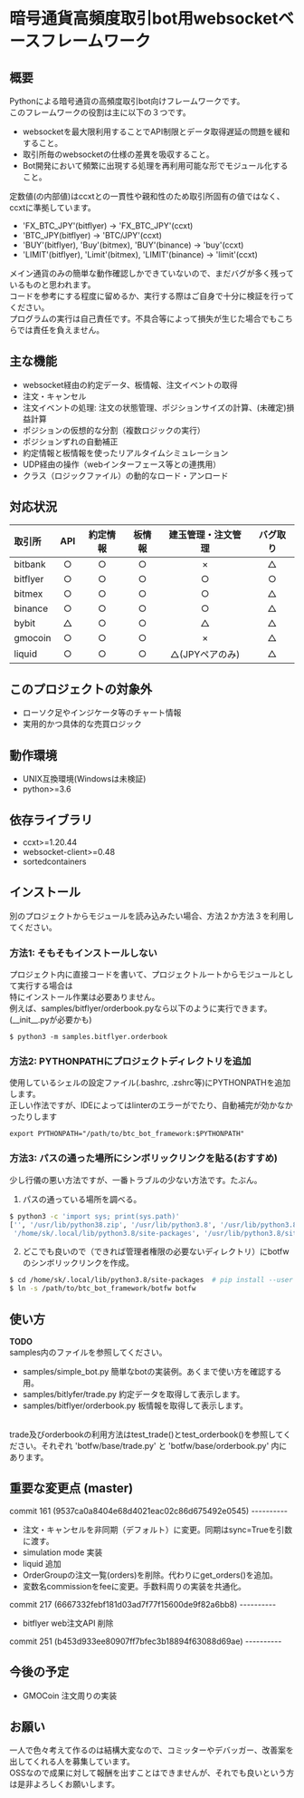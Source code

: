 # 暗号通貨高頻度取引bot用websocketベースフレームワーク
## 概要
Pythonによる暗号通貨の高頻度取引bot向けフレームワークです。<br>
このフレームワークの役割は主に以下の３つです。
* websocketを最大限利用することでAPI制限とデータ取得遅延の問題を緩和すること。
* 取引所毎のwebsocketの仕様の差異を吸収すること。
* Bot開発において頻繁に出現する処理を再利用可能な形でモジュール化すること。

定数値(の内部値)はccxtとの一貫性や親和性のため取引所固有の値ではなく、ccxtに準拠しています。

* 'FX_BTC_JPY'(bitflyer) -> 'FX_BTC_JPY'(ccxt)
* 'BTC_JPY(bitflyer) -> 'BTC/JPY'(ccxt)
* 'BUY'(bitflyer), 'Buy'(bitmex), 'BUY'(binance) -> 'buy'(ccxt)
* 'LIMIT'(bitflyer), 'Limit'(bitmex), 'LIMIT'(binance) -> 'limit'(ccxt)

メイン通貨のみの簡単な動作確認しかできていないので、まだバグが多く残っているものと思われます。<br>
コードを参考にする程度に留めるか、実行する際はご自身で十分に検証を行ってください。<br>
プログラムの実行は自己責任です。不具合等によって損失が生じた場合でもこちらでは責任を負えません。<br>

## 主な機能
* websocket経由の約定データ、板情報、注文イベントの取得
* 注文・キャンセル
* 注文イベントの処理: 注文の状態管理、ポジションサイズの計算、(未確定)損益計算
* ポジションの仮想的な分割（複数ロジックの実行）
* ポジションずれの自動補正
* 約定情報と板情報を使ったリアルタイムシミュレーション
* UDP経由の操作（webインターフェース等との連携用）
* クラス（ロジックファイル）の動的なロード・アンロード

## 対応状況
| 取引所      | API   | 約定情報 | 板情報 | 建玉管理・注文管理 | バグ取り |
|:-----------|:-----:|:-------:|:-----:|:---------------:|:------:|
| bitbank    | ○     | ○       | ○     | ×               | △      |    
| bitflyer   | ○     | ○       | ○     | ○               | ○      |    
| bitmex     | ○     | ○       | ○     | ○               | △      |
| binance    | ○     | ○       | ○     | ○               | △      |
| bybit      | △     | ○       | ○     | △               | △      |
| gmocoin    | ○     | ○       | ○     | ×               | △      |
| liquid     | ○     | ○       | ○     | △(JPYペアのみ)   | △      |

## このプロジェクトの対象外
* ローソク足やインジケータ等のチャート情報
* 実用的かつ具体的な売買ロジック

## 動作環境
* UNIX互換環境(Windowsは未検証)
* python>=3.6

## 依存ライブラリ
* ccxt>=1.20.44
* websocket-client>=0.48
* sortedcontainers

## インストール
別のプロジェクトからモジュールを読み込みたい場合、方法２か方法３を利用してください。
### 方法1: そもそもインストールしない<br>
プロジェクト内に直接コードを書いて、プロジェクトルートからモジュールとして実行する場合は<br>
特にインストール作業は必要ありません。<br>
例えば、samples/bitflyer/orderbook.pyなら以下のように実行できます。(\_\_init\_\_.pyが必要かも)
```
$ python3 -m samples.bitflyer.orderbook
```

### 方法2: PYTHONPATHにプロジェクトディレクトリを追加<br>
使用しているシェルの設定ファイル(.bashrc, .zshrc等)にPYTHONPATHを追加します。<br>
正しい作法ですが、IDEによってはlinterのエラーがでたり、自動補完が効かなかったりします<br>
```
export PYTHONPATH="/path/to/btc_bot_framework:$PYTHONPATH"
```

### 方法3: パスの通った場所にシンボリックリンクを貼る(おすすめ)<br>
少し行儀の悪い方法ですが、一番トラブルの少ない方法です。たぶん。
1. パスの通っている場所を調べる。
```sh
$ python3 -c 'import sys; print(sys.path)'
['', '/usr/lib/python38.zip', '/usr/lib/python3.8', '/usr/lib/python3.8/lib-dynload',
 '/home/sk/.local/lib/python3.8/site-packages', '/usr/lib/python3.8/site-packages']
```
2. どこでも良いので（できれば管理者権限の必要ないディレクトリ）にbotfwのシンボリックリンクを作成。
```sh
$ cd /home/sk/.local/lib/python3.8/site-packages  # pip install --user で使われるディレクトリ
$ ln -s /path/to/btc_bot_framework/botfw botfw
```

## 使い方
**TODO**<br>
samples内のファイルを参照してください。
* samples/simple_bot.py 簡単なbotの実装例。あくまで使い方を確認する用。
* samples/bitlyfer/trade.py 約定データを取得して表示します。
* samples/bitflyer/orderbook.py 板情報を取得して表示します。
<br>
trade及びorderbookの利用方法はtest_trade()とtest_orderbook()を参照してください。それぞれ 'botfw/base/trade.py' と 'botfw/base/orderbook.py' 内にあります。

## 重要な変更点 (master)
commit 161 (9537ca0a8404e68d4021eac02c86d675492e0545) ----------

* 注文・キャンセルを非同期（デフォルト）に変更。同期はsync=Trueを引数に渡す。
* simulation mode 実装
* liquid 追加
* OrderGroupの注文一覧(orders)を削除。代わりにget_orders()を追加。
* 変数名commissionをfeeに変更。手数料周りの実装を共通化。

commit 217 (6667332febf181d03ad7f77f15600de9f82a6bb8) ----------

* bitflyer web注文API 削除

commit 251 (b453d933ee80907ff7bfec3b18894f63088d69ae) ----------


## 今後の予定
* GMOCoin 注文周りの実装

## お願い
一人で色々考えて作るのは結構大変なので、コミッターやデバッガー、改善案を出してくれる人を募集しています。<br>
OSSなので成果に対して報酬を出すことはできませんが、それでも良いという方は是非よろしくお願いします。
